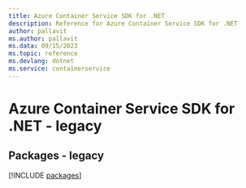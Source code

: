 ```yaml
---
title: Azure Container Service SDK for .NET
description: Reference for Azure Container Service SDK for .NET
author: pallavit
ms.author: pallavit
ms.data: 09/15/2023
ms.topic: reference
ms.devlang: dotnet
ms.service: containerservice
---
```

# Azure Container Service SDK for .NET - legacy
## Packages - legacy
[!INCLUDE [packages](container-service-index.md)]